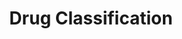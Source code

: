 ---
title: Drug Classification
emoji: 🐠
colorFrom: yellow
colorTo: blue
sdk: gradio
sdk_version: 5.38.2
app_file: app.py
pinned: false
license: apache-2.0
---